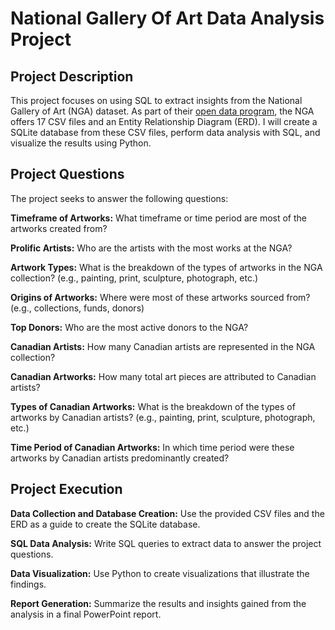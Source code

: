 # National Gallery Of Art Data Analysis Project

## Project Description

This project focuses on using SQL to extract insights from the National Gallery of Art (NGA) dataset. As part of their [open data program](https://www.nga.gov/open-access-images/open-data.html), the NGA offers 17 CSV files and an Entity Relationship Diagram (ERD). I will create a SQLite database from these CSV files, perform data analysis with SQL, and visualize the results using Python. 

## Project Questions

The project seeks to answer the following questions:

**Timeframe of Artworks:** What timeframe or time period are most of the artworks created from?

**Prolific Artists:** Who are the artists with the most works at the NGA? 

**Artwork Types:** What is the breakdown of the types of artworks in the NGA collection? (e.g., painting, print, sculpture, photograph, etc.)

**Origins of Artworks:** Where were most of these artworks sourced from? (e.g., collections, funds, donors)

**Top Donors:** Who are the most active donors to the NGA?

**Canadian Artists:** How many Canadian artists are represented in the NGA collection?

**Canadian Artworks:** How many total art pieces are attributed to Canadian artists?

**Types of Canadian Artworks:** What is the breakdown of the types of artworks by Canadian artists? (e.g., painting, print, sculpture, photograph, etc.)

**Time Period of Canadian Artworks:** In which time period were these artworks by Canadian artists predominantly created?

## Project Execution

**Data Collection and Database Creation:** Use the provided CSV files and the ERD as a guide to create the SQLite database.

**SQL Data Analysis:** Write SQL queries to extract data to answer the project questions.

**Data Visualization:** Use Python to create visualizations that illustrate the findings.

**Report Generation:** Summarize the results and insights gained from the analysis in a final PowerPoint report.
